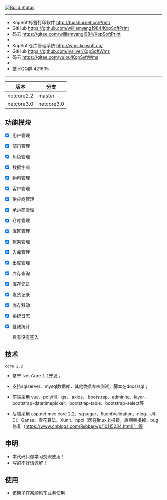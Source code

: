 [![Build Status](https://lysilver.visualstudio.com/kopsoftwms/_apis/build/status/lysilver.KopSoftWms?branchName=master)](https://lysilver.visualstudio.com/kopsoftwms/_build/latest?definitionId=3&branchName=master)

****
* KopSoft标签打印软件 http://tuoshui.net.cn/Print/
* GitHub https://github.com/williamyang1984/KopSoftPrint
* 码云 https://gitee.com/williamyang1984/KopSoftPrint
*
* KopSoft仓库管理系统 http://wms.kopsoft.cn/
* GitHub https://github.com/lysilver/KopSoftWms
* 码云 https://gitee.com/yulou/KopSoftWms
*
* 技术QQ群:421635
****

|  版本   | 分支  |
|  ----  | ----  |
| netcore2.2  | master |
| netcore3.0  | netcore3.0 |

## 功能模块
- [x] 用户管理
- [x] 部门管理
- [x] 角色管理
- [x] 数据字典
- [x] 物料管理
- [x] 客户管理
- [x] 供应商管理
- [x] 承运商管理
- [x] 仓库管理
- [x] 库区管理
- [x] 货架管理
- [x] 入库管理
- [x] 出库管理
- [x] 库存查询
- [x] 库存记录
- [x] 发货记录
- [x] 库存移动
- [x] 系统日志
- [x] 登陆统计
  
  看有没有签入

## 技术
`core 2.2`

* 基于.Net Core 2.2开发；

* 支持sqlserver、mysql数据库，其他数据库未测试，脚本在docs/sql；

* 前端采用 vue、polyfill、qs、 axios、 bootstrap、adminlte、layer、bootstrap-datetimepicker、bootstrap-table、bootstrap-select等

* 后端采用 asp.net mvc core 2.2、sqlsugar、fluentValidation、nlog、Jil、DI、Ganss、雪花算法、Xunit、npoi（因在linux上报错，后期替换掉，bug修复（https://www.cnblogs.com/Robbery/p/10115234.html））等



## 申明
* 本代码只做学习交流使用！
* 写的不好请谅解！

## 使用
* 该架子在某顺风车业务使用


